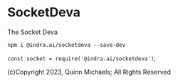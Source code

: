 # SocketDeva

The Socket Deva

`npm i @indra.ai/socketdeva --save-dev`

`const socket = require('@indra.ai/socketdeva')`;

(c)Copyright 2023, Quinn Michaels; All Rights Reserved
